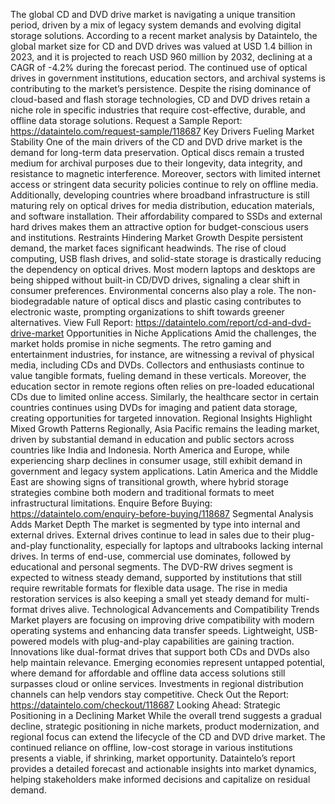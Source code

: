 The global CD and DVD drive market is navigating a unique transition period, driven by a mix of legacy system demands and evolving digital storage solutions. According to a recent market analysis by Dataintelo, the global market size for CD and DVD drives was valued at USD 1.4 billion in 2023, and it is projected to reach USD 960 million by 2032, declining at a CAGR of -4.2% during the forecast period.
The continued use of optical drives in government institutions, education sectors, and archival systems is contributing to the market’s persistence. Despite the rising dominance of cloud-based and flash storage technologies, CD and DVD drives retain a niche role in specific industries that require cost-effective, durable, and offline data storage solutions.
Request a Sample Report: https://dataintelo.com/request-sample/118687
Key Drivers Fueling Market Stability
One of the main drivers of the CD and DVD drive market is the demand for long-term data preservation. Optical discs remain a trusted medium for archival purposes due to their longevity, data integrity, and resistance to magnetic interference. Moreover, sectors with limited internet access or stringent data security policies continue to rely on offline media.
Additionally, developing countries where broadband infrastructure is still maturing rely on optical drives for media distribution, education materials, and software installation. Their affordability compared to SSDs and external hard drives makes them an attractive option for budget-conscious users and institutions.
Restraints Hindering Market Growth
Despite persistent demand, the market faces significant headwinds. The rise of cloud computing, USB flash drives, and solid-state storage is drastically reducing the dependency on optical drives. Most modern laptops and desktops are being shipped without built-in CD/DVD drives, signaling a clear shift in consumer preferences.
Environmental concerns also play a role. The non-biodegradable nature of optical discs and plastic casing contributes to electronic waste, prompting organizations to shift towards greener alternatives.
View Full Report: https://dataintelo.com/report/cd-and-dvd-drive-market
Opportunities in Niche Applications
Amid the challenges, the market holds promise in niche segments. The retro gaming and entertainment industries, for instance, are witnessing a revival of physical media, including CDs and DVDs. Collectors and enthusiasts continue to value tangible formats, fueling demand in these verticals.
Moreover, the education sector in remote regions often relies on pre-loaded educational CDs due to limited online access. Similarly, the healthcare sector in certain countries continues using DVDs for imaging and patient data storage, creating opportunities for targeted innovation.
Regional Insights Highlight Mixed Growth Patterns
Regionally, Asia Pacific remains the leading market, driven by substantial demand in education and public sectors across countries like India and Indonesia. North America and Europe, while experiencing sharp declines in consumer usage, still exhibit demand in government and legacy system applications.
Latin America and the Middle East are showing signs of transitional growth, where hybrid storage strategies combine both modern and traditional formats to meet infrastructural limitations.
Enquire Before Buying: https://dataintelo.com/enquiry-before-buying/118687
Segmental Analysis Adds Market Depth
The market is segmented by type into internal and external drives. External drives continue to lead in sales due to their plug-and-play functionality, especially for laptops and ultrabooks lacking internal drives. In terms of end-use, commercial use dominates, followed by educational and personal segments.
The DVD-RW drives segment is expected to witness steady demand, supported by institutions that still require rewritable formats for flexible data usage. The rise in media restoration services is also keeping a small yet steady demand for multi-format drives alive.
Technological Advancements and Compatibility Trends
Market players are focusing on improving drive compatibility with modern operating systems and enhancing data transfer speeds. Lightweight, USB-powered models with plug-and-play capabilities are gaining traction. Innovations like dual-format drives that support both CDs and DVDs also help maintain relevance.
Emerging economies represent untapped potential, where demand for affordable and offline data access solutions still surpasses cloud or online services. Investments in regional distribution channels can help vendors stay competitive.
Check Out the Report: https://dataintelo.com/checkout/118687
Looking Ahead: Strategic Positioning in a Declining Market
While the overall trend suggests a gradual decline, strategic positioning in niche markets, product modernization, and regional focus can extend the lifecycle of the CD and DVD drive market. The continued reliance on offline, low-cost storage in various institutions presents a viable, if shrinking, market opportunity.
Dataintelo’s report provides a detailed forecast and actionable insights into market dynamics, helping stakeholders make informed decisions and capitalize on residual demand.

